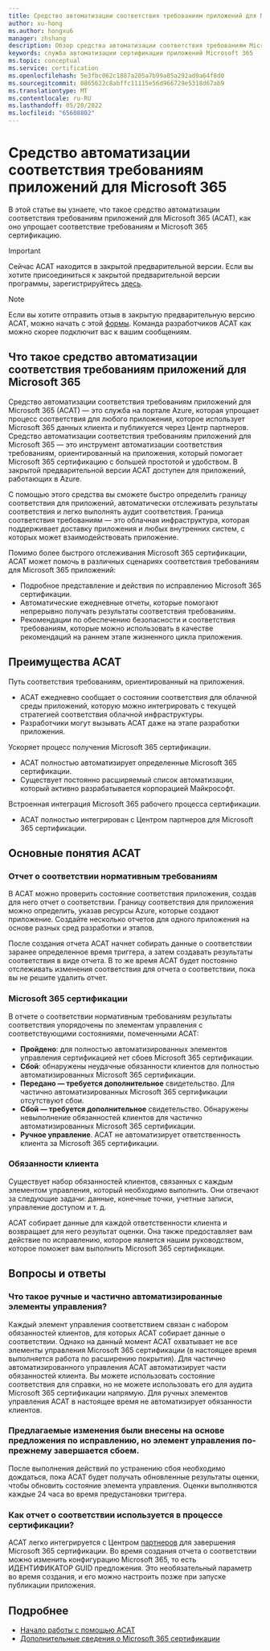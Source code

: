 ```yaml
---
title: Средство автоматизации соответствия требованиям приложений для Microsoft 365
author: xu-hong
ms.author: hongxu6
manager: zhshang
description: Обзор средства автоматизации соответствия требованиям Microsoft 365 приложений
keywords: служба автоматизации сертификации приложений Microsoft 365
ms.topic: conceptual
ms.service: certification
ms.openlocfilehash: 5e3fbc062c1887a205a7b99a85a292ad9a64f8d0
ms.sourcegitcommit: 0865622c8abffc11115e56d966729e5318d67ab9
ms.translationtype: MT
ms.contentlocale: ru-RU
ms.lasthandoff: 05/20/2022
ms.locfileid: "65608802"
---
```

# <a name="app-compliance-automation-tool-for-microsoft-365"></a>Средство автоматизации соответствия требованиям приложений для Microsoft 365
В этой статье вы узнаете, что такое средство автоматизации соответствия требованиям приложений для Microsoft 365 (ACAT), как оно упрощает соответствие требованиям и Microsoft 365 сертификацию.

> [!IMPORTANT]
> Сейчас ACAT находится в закрытой предварительной версии. Если вы хотите присоединиться к закрытой предварительной версии программы, зарегистрируйтесь [здесь](https://aka.ms/acat/private/signup).

> [!NOTE]
> Если вы хотите отправить отзыв в закрытую предварительную версию ACAT, можно начать с этой [формы](https://aka.ms/acat/feedback). Команда разработчиков ACAT как можно скорее подключит вас к вашим сообщениям. 

## <a name="what-is-app-compliance-automation-tool-for-microsoft-365"></a>Что такое средство автоматизации соответствия требованиям приложений для Microsoft 365
Средство автоматизации соответствия требованиям приложений для Microsoft 365 (ACAT) — это служба на портале Azure, которая упрощает процесс соответствия для любого приложения, которое использует Microsoft 365 данных клиента и публикуется через Центр партнеров. Средство автоматизации соответствия требованиям приложений для Microsoft 365 — это инструмент автоматизации соответствия требованиям, ориентированный на приложения, который помогает Microsoft 365 сертификацию с большей простотой и удобством. В закрытой предварительной версии ACAT доступен для приложений, работающих в Azure.

С помощью этого средства вы сможете быстро определить границу соответствия для приложений, автоматически отслеживать результаты соответствия и легко выполнять аудит соответствия. Граница соответствия требованиям — это облачная инфраструктура, которая поддерживает доставку приложения и любых внутренних систем, с которых может взаимодействовать приложение.

Помимо более быстрого отслеживания Microsoft 365 сертификации, ACAT может помочь в различных сценариях соответствия требованиям для Microsoft 365 приложений:

- Подробное представление и действия по исправлению Microsoft 365 сертификации.
- Автоматические ежедневные отчеты, которые помогают непрерывно получать результаты соответствия требованиям.
- Рекомендации по обеспечению безопасности и соответствия требованиям, которые можно использовать в качестве рекомендаций на раннем этапе жизненного цикла приложения.

## <a name="benefits-of-acat"></a>Преимущества ACAT
Путь соответствия требованиям, ориентированный на приложения.
- ACAT ежедневно сообщает о состоянии соответствия для облачной среды приложений, которую можно интегрировать с текущей стратегией соответствия облачной инфраструктуры.
- Разработчики могут вызывать ACAT даже на этапе разработки приложения.

Ускоряет процесс получения Microsoft 365 сертификации.
- ACAT полностью автоматизирует определенные Microsoft 365 сертификации.
- Существует постоянно расширяемый список автоматизации, который активно разрабатывается корпорацией Майкрософт.

Встроенная интеграция Microsoft 365 рабочего процесса сертификации.
- ACAT полностью интегрирован с Центром партнеров для Microsoft 365 сертификации.

## <a name="concepts-of-acat"></a>Основные понятия ACAT
### <a name="regulatory-compliance-report"></a>Отчет о соответствии нормативным требованиям 
В ACAT можно проверить состояние соответствия приложения, создав для него отчет о соответствии. Границу соответствия для приложения можно определить, указав ресурсы Azure, которые создают приложение. Создайте несколько отчетов для одного приложения на основе разных сред разработки и этапов.

После создания отчета ACAT начнет собирать данные о соответствии заранее определенное время триггера, а затем создавать результаты соответствия в виде отчета. В то же время ACAT будет постоянно отслеживать изменения соответствия для отчета о соответствии, пока вы не решите удалить отчет.

### <a name="microsoft-365-certification-control-results"></a>Microsoft 365 сертификации
В отчете о соответствии нормативным требованиям результаты соответствия упорядочены по элементам управления с соответствующими состояниями, помеченными ACAT:
- **Пройдено**: для полностью автоматизированных элементов управления сертификацией нет сбоев Microsoft 365 сертификации.
- **Сбой**: обнаружены неудачные обязанности клиентов для полностью автоматизированных Microsoft 365 сертификации.
- **Передано — требуется дополнительное** свидетельство. Для частично автоматизированных Microsoft 365 сертификации отсутствуют сбои.
- **Сбой — требуется дополнительное** свидетельство. Обнаружены невыполнение обязанностей клиентов для частично  автоматизированных Microsoft 365 сертификации.
- **Ручное управление**. ACAT не автоматизирует ответственность клиента за Microsoft 365 сертификации.

### <a name="customer-responsibility"></a>Обязанности клиента
Существует набор обязанностей клиентов, связанных с каждым элементом управления, который необходимо выполнить. Они отвечают за следующие задачи: данные, конечные точки, учетные записи, управление доступом и т. д.

ACAT собирает данные для каждой ответственности клиента и возвращает для него результат оценки. Она также предоставляет вам действие по исправлению, которое является нашим руководством, которое поможет вам выполнить Microsoft 365 сертификации.


## <a name="faq"></a>Вопросы и ответы
### <a name="what-are-manual-controls-and-partially-automated-controls"></a>Что такое ручные и частично автоматизированные элементы управления?
Каждый элемент управления соответствием связан с набором обязанностей клиентов, для которых ACAT собирает данные о соответствии. Однако на данный момент ACAT охватывает не все элементы управления Microsoft 365 сертификации (в настоящее время выполняется работа по расширению покрытия). Для частично автоматизированного управления ACAT автоматизирует части обязанностей клиента. Вы можете использовать состояние соответствия для справки, но не можете использовать его для аудита Microsoft 365 сертификации напрямую. Для ручных элементов управления ACAT в настоящее время не автоматизирует обязанности клиентов.

### <a name="i-made-the-suggested-changes-base-on-the-remediation-suggestion-yet-the-control-is-still-failing"></a>Предлагаемые изменения были внесены на основе предложения по исправлению, но элемент управления по-прежнему завершается сбоем.
После выполнения действий по устранению сбоя необходимо дождаться, пока ACAT будет получать обновленные результаты оценки, чтобы обновить состояние элемента управления. Оценки выполняются каждые 24 часа во время предустановки триггера.

### <a name="how-is-the-compliance-report-used-in-the-certification-process"></a>Как отчет о соответствии используется в процессе сертификации?
ACAT легко интегрируется с Центром [партнеров](https://partner.microsoft.com/dashboard) для завершения Microsoft 365 сертификации. Во время создания отчета о соответствии можно изменить конфигурацию Microsoft 365, то есть ИДЕНТИФИКАТОР GUID предложения. Это необязательный параметр во время создания, и его можно настроить позже при запуске публикации приложения.

## <a name="learn-more"></a>Подробнее

* [Начало работы с помощью ACAT](https://aka.ms/acat/getstarted)
* [Дополнительные сведения о Microsoft 365 сертификации](https://aka.ms/acat/m365cert)
